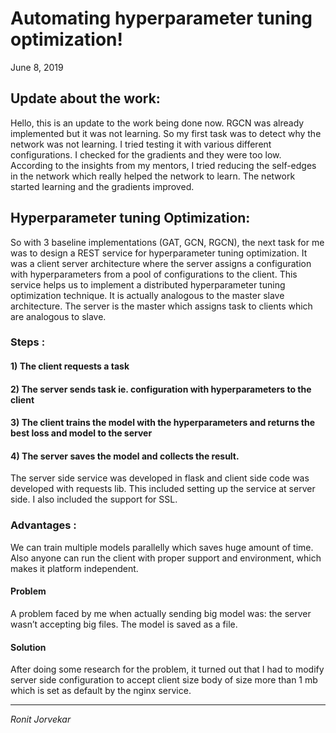 # Automating hyperparameter tuning optimization!

June  8, 2019

## Update about the work:
Hello, this is an update to the work being done now. RGCN was already implemented but it was not learning. So my first task was to detect why the network was not learning. I tried testing it with various different configurations. I checked for the gradients and they were too low. According to the insights from my mentors, I tried reducing the self-edges in the network which really helped the network to learn. The network started learning and the gradients improved.

## Hyperparameter tuning Optimization:

So with 3 baseline implementations (GAT, GCN, RGCN), the next task for me was to design a REST service for hyperparameter tuning optimization. It was a client server architecture where the server assigns a configuration with hyperparameters from a pool of configurations to the client. This service helps us to implement a distributed hyperparameter tuning optimization technique. It is actually analogous to the master slave architecture. The server is the master which assigns task to clients which are analogous to slave.
### Steps :
#### 1) The client requests a task
#### 2) The server sends task ie. configuration with hyperparameters to the client
#### 3) The client trains the model with the hyperparameters and returns the best loss and model to the server
#### 4) The server saves the model and collects the result.
The server side service was developed in flask and client side code was developed with requests lib. This included setting up the service at server side. I also included the support for SSL.

### Advantages :
We can train multiple models parallelly which saves huge amount of time. Also anyone can run the client with proper support and environment, which makes it platform independent.  

#### Problem
 A problem faced by me when actually sending big model was: the server wasn’t accepting big files. The model is saved as a file.
#### Solution
 After doing some research for the problem, it turned out that I had to modify server side configuration to accept client size body of size more than 1 mb which is set as default by the nginx service.

* * *
*Ronit Jorvekar*
